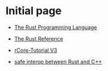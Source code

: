 # Initial page

- [The Rust Programming Language](https://doc.rust-lang.org/book/)
- [The Rust Reference](https://doc.rust-lang.org/reference/introduction.html)
  
- [rCore-Tutorial V3](https://rcore-os.github.io/rCore-Tutorial-deploy/)
- [safe interop between Rust and C++](https://cxx.rs/index.html)